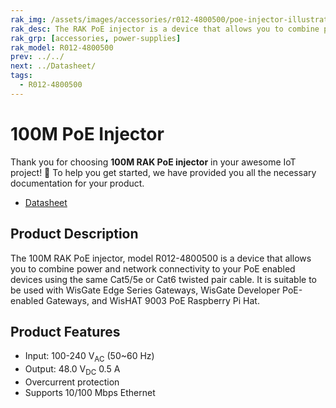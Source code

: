 ```yaml
---
rak_img: /assets/images/accessories/r012-4800500/poe-injector-illustration.png
rak_desc: The RAK PoE injector is a device that allows you to combine power and network connectivity to your PoE enabled devices using the same Cat5/5e or Cat6 twisted pair cable.
rak_grp: [accessories, power-supplies]
rak_model: R012-4800500
prev: ../../
next: ../Datasheet/
tags:
  - R012-4800500
---
```


# 100M PoE Injector

Thank you for choosing **100M RAK PoE injector** in your awesome IoT project! 🎉 To help you get started, we have provided you all the necessary documentation for your product.

* [Datasheet](../Datasheet/)

## Product Description

The 100M RAK PoE injector, model R012-4800500 is a device that allows you to combine power and network connectivity to your PoE enabled devices using the same Cat5/5e or Cat6 twisted pair cable. It is suitable to be used with WisGate Edge Series Gateways, WisGate Developer PoE-enabled Gateways, and WisHAT 9003 PoE Raspberry Pi Hat.

## Product Features

- Input: 100-240&nbsp;V<sub>AC</sub> (50~60&nbsp;Hz)
- Output: 48.0&nbsp;V<sub>DC</sub> 0.5&nbsp;A
- Overcurrent protection
- Supports 10/100&nbsp;Mbps Ethernet

